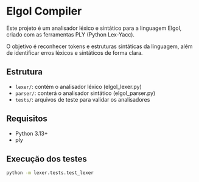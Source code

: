 # Elgol Compiler

Este projeto é um analisador léxico e sintático para a linguagem Elgol, criado com as ferramentas PLY (Python Lex-Yacc).

O objetivo é reconhecer tokens e estruturas sintáticas da linguagem, além de identificar erros léxicos e sintáticos de forma clara.

## Estrutura

- `lexer/`: contém o analisador léxico (elgol_lexer.py)
- `parser/`: conterá o analisador sintático (elgol_parser.py)
- `tests/`: arquivos de teste para validar os analisadores

## Requisitos

- Python 3.13+
- ply

## Execução dos testes

```bash
python -m lexer.tests.test_lexer
